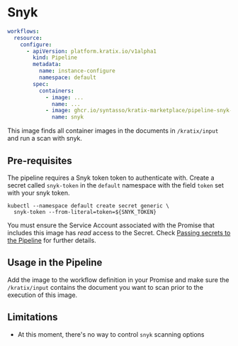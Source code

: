 # Snyk

```yaml
workflows:
  resource:
    configure:
      - apiVersion: platform.kratix.io/v1alpha1
        kind: Pipeline
        metadata:
          name: instance-configure
          namespace: default
        spec:
          containers:
            - image: ...
              name: ...
            - image: ghcr.io/syntasso/kratix-marketplace/pipeline-snyk-image:v0.1.0
              name: snyk
```

This image finds all container images in the documents in `/kratix/input` and run a
scan with snyk.

## Pre-requisites

The pipeline requires a Snyk token token to authenticate with. Create a secret called
`snyk-token` in the `default` namespace with the field `token` set with your snyk token.

```
kubectl --namespace default create secret generic \
  snyk-token --from-literal=token=${SNYK_TOKEN}
```

You must ensure the Service Account associated with the Promise that includes this image has _read_ access
to the Secret. Check [Passing secrets to the
Pipeline](https://kratix.io/docs/main/reference/resource-requests/pipelines#passing-secrets-to-the-pipeline)
for further details.

## Usage in the Pipeline

Add the image to the workflow definition in your Promise and make
sure the `/kratix/input` contains the document you want to scan prior to the execution
of this image.

## Limitations

- At this moment, there's no way to control `snyk` scanning options

